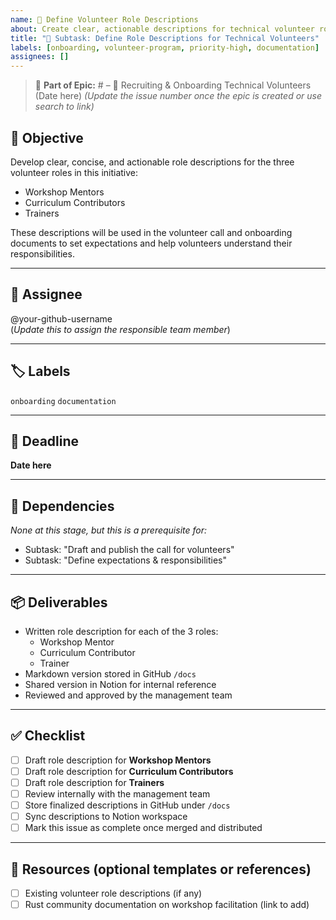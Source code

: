 ```yaml
---
name: 📝 Define Volunteer Role Descriptions
about: Create clear, actionable descriptions for technical volunteer roles.
title: "📝 Subtask: Define Role Descriptions for Technical Volunteers"
labels: [onboarding, volunteer-program, priority-high, documentation]
assignees: []
---
```


> 🔗 **Part of Epic:** #<epic-issue-number> – 📣 Recruiting & Onboarding Technical Volunteers (Date here)
> _(Update the issue number once the epic is created or use search to link)_

## 🎯 Objective

Develop clear, concise, and actionable role descriptions for the three volunteer roles in this initiative:
- Workshop Mentors
- Curriculum Contributors
- Trainers

These descriptions will be used in the volunteer call and onboarding documents to set expectations and help volunteers understand their responsibilities.

---

## 👤 Assignee

@your-github-username  
(*Update this to assign the responsible team member*)

---

## 🏷️ Labels

`onboarding` `documentation`

---

## 📅 Deadline

**Date here**

---

## 🔗 Dependencies

_None at this stage, but this is a prerequisite for:_

- Subtask: "Draft and publish the call for volunteers"
- Subtask: "Define expectations & responsibilities"

---

## 📦 Deliverables

- Written role description for each of the 3 roles:
  - Workshop Mentor
  - Curriculum Contributor
  - Trainer
- Markdown version stored in GitHub `/docs`
- Shared version in Notion for internal reference
- Reviewed and approved by the management team

---

## ✅ Checklist

- [ ] Draft role description for **Workshop Mentors**
- [ ] Draft role description for **Curriculum Contributors**
- [ ] Draft role description for **Trainers**
- [ ] Review internally with the management team
- [ ] Store finalized descriptions in GitHub under `/docs`
- [ ] Sync descriptions to Notion workspace
- [ ] Mark this issue as complete once merged and distributed

---

## 📘 Resources (optional templates or references)

- [ ] Existing volunteer role descriptions (if any)
- [ ] Rust community documentation on workshop facilitation (link to add)
